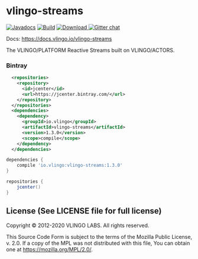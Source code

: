 # vlingo-streams

[![Javadocs](http://javadoc.io/badge/io.vlingo/vlingo-streams.svg?color=brightgreen)](http://javadoc.io/doc/io.vlingo/vlingo-streams) [![Build](https://github.com/vlingo/vlingo-streams/workflows/Build/badge.svg)](https://github.com/vlingo/vlingo-streams/actions?query=workflow%3ABuild) [ ![Download](https://api.bintray.com/packages/vlingo/vlingo-platform-java/vlingo-streams/images/download.svg) ](https://bintray.com/vlingo/vlingo-platform-java/vlingo-streams/_latestVersion) [![Gitter chat](https://badges.gitter.im/gitterHQ/gitter.png)](https://gitter.im/vlingo-platform-java/streams)

Docs: https://docs.vlingo.io/vlingo-streams

The VLINGO/PLATFORM Reactive Streams built on VLINGO/ACTORS.

### Bintray

```xml
  <repositories>
    <repository>
      <id>jcenter</id>
      <url>https://jcenter.bintray.com/</url>
    </repository>
  </repositories>
  <dependencies>
    <dependency>
      <groupId>io.vlingo</groupId>
      <artifactId>vlingo-streams</artifactId>
      <version>1.3.0</version>
      <scope>compile</scope>
    </dependency>
  </dependencies>
```

```gradle
dependencies {
    compile 'io.vlingo:vlingo-streams:1.3.0'
}

repositories {
    jcenter()
}
```

License (See LICENSE file for full license)
-------------------------------------------
Copyright © 2012-2020 VLINGO LABS. All rights reserved.

This Source Code Form is subject to the terms of the
Mozilla Public License, v. 2.0. If a copy of the MPL
was not distributed with this file, You can obtain
one at https://mozilla.org/MPL/2.0/.

